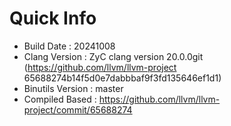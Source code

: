 # Quick Info
* Build Date : 20241008
* Clang Version : ZyC clang version 20.0.0git (https://github.com/llvm/llvm-project 65688274b14f5d0e7dabbbaf9f3fd135646ef1d1)
* Binutils Version : master
* Compiled Based : https://github.com/llvm/llvm-project/commit/65688274

